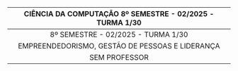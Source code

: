 
<div align="center">

  | CIÊNCIA DA COMPUTAÇÃO 8º SEMESTRE - 02/2025 - TURMA 1/30 |
  |:-------------:|
  | 8º SEMESTRE - 02/2025 - TURMA 1/30      |
  | EMPREENDEDORISMO, GESTÃO DE PESSOAS E LIDERANÇA     |
  | SEM PROFESSOR      |

</div>